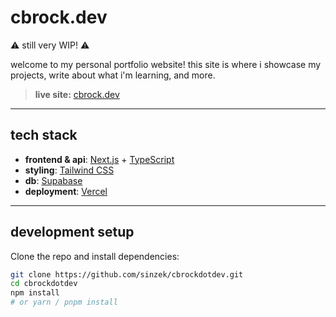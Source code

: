 # cbrock.dev

⚠️ still very WIP! ⚠️

welcome to my personal portfolio website!
this site is where i showcase my projects, write about what i'm learning, and more.

> **live site:** [cbrock.dev](https://cbrock.dev)

---

## tech stack

-   **frontend & api**: [Next.js](https://nextjs.org/) + [TypeScript](https://www.typescriptlang.org/)
-   **styling**: [Tailwind CSS](https://tailwindcss.com/)
-   **db**: [Supabase](https://supabase.com/)
-   **deployment**: [Vercel](https://vercel.com/)

---

## development setup

Clone the repo and install dependencies:

```bash
git clone https://github.com/sinzek/cbrockdotdev.git
cd cbrockdotdev
npm install
# or yarn / pnpm install
```
